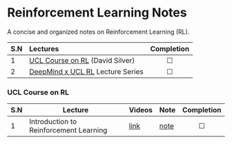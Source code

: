 # Reinforcement Learning Notes
 A concise and organized notes on Reinforcement Learning (RL).
 
| S.N | Lectures                                                                                                     | Completion |
| --- | :----------------------------------------------------------------------------------------------------------- | :--------: |
| 1   | [UCL Course on RL](https://www.davidsilver.uk/teaching/) (David Silver)                                      |  &#x2610;  |
| 2   | [DeepMind x UCL RL](https://www.youtube.com/playlist?list=PLqYmG7hTraZDVH599EItlEWsUOsJbAodm) Lecture Series |  &#x2610;  |

### UCL Course on RL

| S.N | Lecture                                | Videos                                                                        | Note                                            | Completion |
| --- | -------------------------------------- | ----------------------------------------------------------------------------- | ----------------------------------------------- | :--------: |
| 1   | Introduction to Reinforcement Learning | [link](https://www.youtube.com/watch?v=2pWv7GOvuf0&ab_channel=GoogleDeepMind) | [note](./ucl-course-rl/1-introduction-to-rl.md) |  &#x2610;  |
